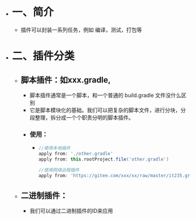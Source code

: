 - # 一、简介
	- 插件可以封装一系列任务，例如 编译，测试，打包等
- # 二、插件分类
	- ## 脚本插件：如xxx.gradle,
		- 脚本插件通常是一个脚本，和一个普通的 build.gradle 文件没什么区别
		- 它是脚本模块化的基础。我们可以把复杂的脚本文件，进行分块，分段整理，拆分成一个个职责分明的脚本插件。
		- ### 使用：
			- ```groovy
			  //使用本地插件
			  apply from: './other.gradle'
			  apply from: this.rootProject.file('other.gradle')
			  
			  //使用网络远程插件
			  apply from: 'https://gitee.com/xxx/xx/raw/master/it235.gradle'
			  
			  ```
	- ## 二进制插件：
		- 我们可以通过二进制插件的ID来应用